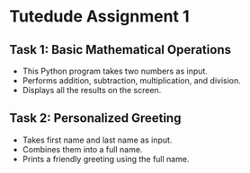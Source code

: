 # Tutedude Assignment 1

## Task 1: Basic Mathematical Operations
- This Python program takes two numbers as input.
- Performs addition, subtraction, multiplication, and division.
- Displays all the results on the screen.

## Task 2: Personalized Greeting
- Takes first name and last name as input.
- Combines them into a full name.
- Prints a friendly greeting using the full name.